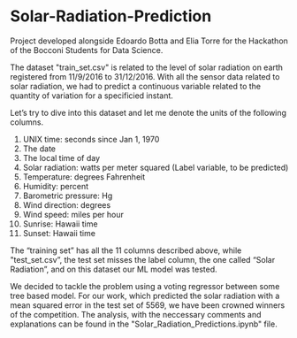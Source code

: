 # Solar-Radiation-Prediction

Project developed alongside Edoardo Botta and Elia Torre for the Hackathon of the Bocconi Students for Data Science.

The dataset "train_set.csv" is related to the level of solar radiation on earth registered from 11/9/2016 to 31/12/2016. With all the sensor data related to solar radiation, we had to predict a continuous variable related to the quantity of variation for a specificied instant. 

Let’s try to dive into this dataset and let me denote the units of the following columns.

  1. UNIX time: seconds since Jan 1, 1970
  2. The date
  3. The local time of day
  4. Solar radiation: watts per meter squared (Label variable, to be predicted)
  5. Temperature: degrees Fahrenheit
  6. Humidity: percent
  7. Barometric pressure: Hg
  8. Wind direction: degrees
  9. Wind speed: miles per hour
  10. Sunrise: Hawaii time
  11. Sunset: Hawaii time
  
 The “training set” has all the 11 columns described above, while "test_set.csv”, the test set misses the label column, the one called “Solar Radiation”, and on this dataset our ML model was tested.
 
 We decided to tackle the problem using a voting regressor between some tree based model. 
 For our work, which predicted the solar radiation with a mean squared error in the test set of 5569, we have been crowned winners of the competition. The analysis, with the neccessary comments and explanations can be found in the "Solar_Radiation_Predictions.ipynb" file.
